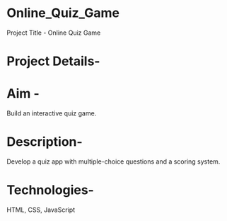 # Online_Quiz_Game


Project Title - Online Quiz Game<br>


# Project Details-

# Aim -

Build an interactive quiz game.

# Description-
Develop a quiz app with multiple-choice questions and a scoring system.

# Technologies-
HTML, CSS, JavaScript
